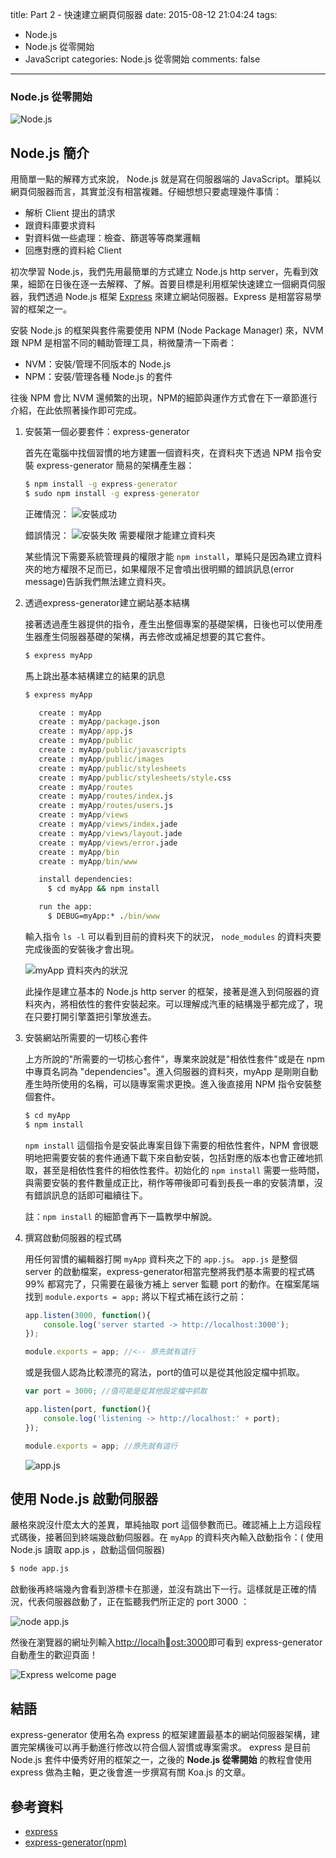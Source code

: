 title: Part 2 - 快速建立網頁伺服器
date: 2015-08-12 21:04:24
tags:
- Node.js
- Node.js 從零開始
- JavaScript
categories: Node.js 從零開始
comments: false
---

### Node.js 從零開始

![Node.js](http://lamb-mei.com/wp-content/uploads/2014/09/nodejs-1024x768-1.png)

## Node.js 簡介

用簡單一點的解釋方式來說， Node.js 就是寫在伺服器端的 JavaScript。單純以網頁伺服器而言，其實並沒有相當複雜。仔細想想只要處理幾件事情：

* 解析 Client 提出的請求
* 跟資料庫要求資料
* 對資料做一些處理：檢查、篩選等等商業邏輯
* 回應對應的資料給 Client

初次學習 Node.js，我們先用最簡單的方式建立 Node.js http server，先看到效果，細節在日後在逐一去解釋、了解。首要目標是利用框架快速建立一個網頁伺服器，我們透過 Node.js 框架 [Express](http://expressjs.com) 來建立網站伺服器。Express 是相當容易學習的框架之一。

安裝 Node.js 的框架與套件需要使用 NPM (Node Package Manager) 來，NVM 跟 NPM 是相當不同的輔助管理工具，稍微釐清一下兩者：

* NVM：安裝/管理不同版本的 Node.js
* NPM：安裝/管理各種 Node.js 的套件

往後 NPM 會比 NVM 還頻繁的出現，NPM的細節與運作方式會在下一章節進行介紹，在此依照著操作即可完成。

1. 安裝第一個必要套件：express-generator

	首先在電腦中找個習慣的地方建置一個資料夾，在資料夾下透過 NPM 指令安裝 express-generator 簡易的架構產生器：

	``` bat
	$ npm install -g express-generator
	$ sudo npm install -g express-generator
	```

	正確情況：
	![安裝成功](http://polarbearandrew.github.io/blog/img/nodeFormZero_2/node_2_1.png)

	錯誤情況：
	![安裝失敗 需要權限才能建立資料夾](http://polarbearandrew.github.io/blog/img/nodeFormZero_2/node_2_2.png)

	某些情況下需要系統管理員的權限才能 `npm install`，單純只是因為建立資料夾的地方權限不足而已，如果權限不足會噴出很明顯的錯誤訊息(error message)告訴我們無法建立資料夾。

2. 透過express-generator建立網站基本結構

	接著透過產生器提供的指令，產生出整個專案的基礎架構，日後也可以使用產生器產生伺服器基礎的架構，再去修改或補足想要的其它套件。

	``` bat
	$ express myApp
	```

	馬上跳出基本結構建立的結果的訊息

	```bat
	$ express myApp

	   create : myApp
	   create : myApp/package.json
	   create : myApp/app.js
	   create : myApp/public
	   create : myApp/public/javascripts
	   create : myApp/public/images
	   create : myApp/public/stylesheets
	   create : myApp/public/stylesheets/style.css
	   create : myApp/routes
	   create : myApp/routes/index.js
	   create : myApp/routes/users.js
	   create : myApp/views
	   create : myApp/views/index.jade
	   create : myApp/views/layout.jade
	   create : myApp/views/error.jade
	   create : myApp/bin
	   create : myApp/bin/www

	   install dependencies:
	     $ cd myApp && npm install

	   run the app:
	     $ DEBUG=myApp:* ./bin/www
	```

	輸入指令 `ls -l` 可以看到目前的資料夾下的狀況， `node_modules` 的資料夾要完成後面的安裝後才會出現。

	![myApp 資料夾內的狀況](http://polarbearandrew.github.io/blog/img/nodeFormZero_2/node_2_4.png)

	此操作是建立基本的 Node.js http server 的框架，接著是進入到伺服器的資料夾內，將相依性的套件安裝起來。可以理解成汽車的結構幾乎都完成了，現在只要打開引擎蓋把引擎放進去。

3. 安裝網站所需要的一切核心套件

	上方所說的"所需要的一切核心套件"，專業來說就是"相依性套件"或是在 npm 中專頁名詞為 "dependencies"。進入伺服器的資料夾，myApp 是剛剛自動產生時所使用的名稱，可以隨專案需求更換。進入後直接用 NPM 指令安裝整個套件。

	``` bat
	$ cd myApp
	$ npm install
	```

	`npm install` 這個指令是安裝此專案目錄下需要的相依性套件，NPM 會很聰明地把需要安裝的套件通通下載下來自動安裝，包括對應的版本也會正確地抓取，甚至是相依性套件的相依性套件。初始化的 `npm install` 需要一些時間，與需要安裝的套件數量成正比，稍作等帶後即可看到長長一串的安裝清單，沒有錯誤訊息的話即可繼續往下。

	註：`npm install` 的細節會再下一篇教學中解說。

4. 撰寫啟動伺服器的程式碼

	用任何習慣的編輯器打開 `myApp` 資料夾之下的 `app.js`。 `app.js` 是整個 server 的啟動檔案，express-generator相當完整將我們基本需要的程式碼 99% 都寫完了，只需要在最後方補上 server 監聽 port 的動作。在檔案尾端找到 `module.exports = app;` 將以下程式補在該行之前：

	``` js
	app.listen(3000, function(){
	    console.log('server started -> http://localhost:3000');
	});

	module.exports = app; //<-- 原先就有這行
	```

	或是我個人認為比較漂亮的寫法，port的值可以是從其他設定檔中抓取。

	``` js
	var port = 3000; //值可能是從其他設定檔中抓取

	app.listen(port, function(){
	    console.log('listening -> http://localhost:' + port);
	});

	module.exports = app; //原先就有這行
	```

	![ app.js ](http://polarbearandrew.github.io/blog/img/nodeFormZero_2/node_2_5.png)

## 使用 Node.js 啟動伺服器

嚴格來說沒什麼太大的差異，單純抽取 port 這個參數而已。確認補上上方這段程式碼後，接著回到終端幾啟動伺服器。在 `myApp` 的資料夾內輸入啟動指令：( 使用 Node.js 讀取 app.js ，啟動這個伺服器)

``` bat
$ node app.js
```

啟動後再終端幾內會看到游標卡在那邊，並沒有跳出下一行。這樣就是正確的情況，代表伺服器啟動了，正在監聽我們所正定的 port 3000 ：

![node app.js](http://polarbearandrew.github.io/blog/img/nodeFormZero_2/node_2_6.png)

然後在瀏覽器的網址列輸入[http://localhost:3000](http://localhost:3000)即可看到 express-generator 自動產生的歡迎頁面！

![Express welcome page](http://polarbearandrew.github.io/blog/img/nodeFormZero_2/node_2_7.png)

## 結語

express-generator 使用名為 express 的框架建置最基本的網站伺服器架構，建置完架構後可以再手動進行修改以符合個人習慣或專案需求。 express 是目前 Node.js 套件中優秀好用的框架之一，之後的 **Node.js 從零開始** 的教程會使用 express 做為主軸，更之後會進一步撰寫有關 Koa.js 的文章。


## 參考資料

* [express](http://expressjs.com/starter/generator.html)
* [express-generator(npm)](https://www.npmjs.com/package/express-generator)
